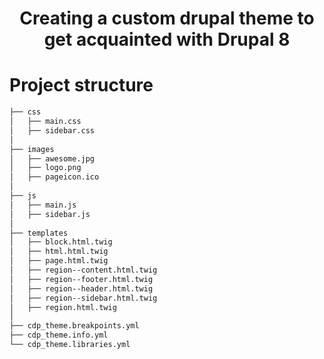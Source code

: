 # <p align="center">Creating a custom drupal theme to get acquainted with Drupal 8</p>
# Project structure
```bash
├── css
│   ├── main.css
│   ├── sidebar.css
│
├── images
│   ├── awesome.jpg
│   ├── logo.png
│   ├── pageicon.ico
│
├── js
│   ├── main.js
│   ├── sidebar.js
│
├── templates
│   ├── block.html.twig
│   ├── html.html.twig
│   ├── page.html.twig
│   ├── region--content.html.twig
│   ├── region--footer.html.twig
│   ├── region--header.html.twig
│   ├── region--sidebar.html.twig
│   ├── region.html.twig
│
├── cdp_theme.breakpoints.yml
├── cdp_theme.info.yml
└── cdp_theme.libraries.yml
```
